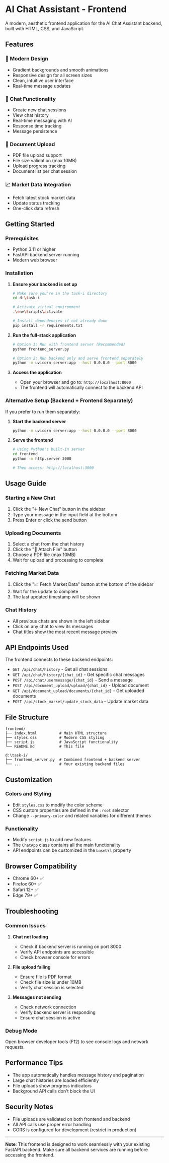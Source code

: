 # AI Chat Assistant - Frontend

A modern, aesthetic frontend application for the AI Chat Assistant backend, built with HTML, CSS, and JavaScript.

## Features

### 🎨 Modern Design
- Gradient backgrounds and smooth animations
- Responsive design for all screen sizes
- Clean, intuitive user interface
- Real-time message updates

### 💬 Chat Functionality
- Create new chat sessions
- View chat history
- Real-time messaging with AI
- Response time tracking
- Message persistence

### 📄 Document Upload
- PDF file upload support
- File size validation (max 10MB)
- Upload progress tracking
- Document list per chat session

### 📈 Market Data Integration
- Fetch latest stock market data
- Update status tracking
- One-click data refresh

## Getting Started

### Prerequisites
- Python 3.11 or higher
- FastAPI backend server running
- Modern web browser

### Installation

1. **Ensure your backend is set up**
   ```bash
   # Make sure you're in the task-i directory
   cd d:\task-i
   
   # Activate virtual environment
   .\env\Scripts\activate
   
   # Install dependencies if not already done
   pip install -r requirements.txt
   ```

2. **Run the full-stack application**
   ```bash
   # Option 1: Run with frontend server (Recommended)
   python frontend_server.py
   
   # Option 2: Run backend only and serve frontend separately
   python -m uvicorn server:app --host 0.0.0.0 --port 8000
   ```

3. **Access the application**
   - Open your browser and go to: `http://localhost:8000`
   - The frontend will automatically connect to the backend API

### Alternative Setup (Backend + Frontend Separately)

If you prefer to run them separately:

1. **Start the backend server**
   ```bash
   python -m uvicorn server:app --host 0.0.0.0 --port 8000
   ```

2. **Serve the frontend**
   ```bash
   # Using Python's built-in server
   cd frontend
   python -m http.server 3000
   
   # Then access: http://localhost:3000
   ```

## Usage Guide

### Starting a New Chat
1. Click the "➕ New Chat" button in the sidebar
2. Type your message in the input field at the bottom
3. Press Enter or click the send button

### Uploading Documents
1. Select a chat from the chat history
2. Click the "📎 Attach File" button
3. Choose a PDF file (max 10MB)
4. Wait for upload and processing to complete

### Fetching Market Data
1. Click the "📈 Fetch Market Data" button at the bottom of the sidebar
2. Wait for the update to complete
3. The last updated timestamp will be shown

### Chat History
- All previous chats are shown in the left sidebar
- Click on any chat to view its messages
- Chat titles show the most recent message preview

## API Endpoints Used

The frontend connects to these backend endpoints:

- `GET /api/chat/history` - Get all chat sessions
- `GET /api/chat/history/{chat_id}` - Get specific chat messages
- `POST /api/chat/usermessage/{chat_id}` - Send a message
- `POST /api/document_upload/upload/{chat_id}` - Upload document
- `GET /api/document_upload/documents/{chat_id}` - Get uploaded documents
- `POST /api/stock_market/update_stock_data` - Update market data

## File Structure

```
frontend/
├── index.html          # Main HTML structure
├── styles.css          # Modern CSS styling
├── script.js           # JavaScript functionality
└── README.md           # This file

d:\task-i/
├── frontend_server.py  # Combined frontend + backend server
└── ...                 # Your existing backend files
```

## Customization

### Colors and Styling
- Edit `styles.css` to modify the color scheme
- CSS custom properties are defined in the `:root` selector
- Change `--primary-color` and related variables for different themes

### Functionality
- Modify `script.js` to add new features
- The `ChatApp` class contains all the main functionality
- API endpoints can be customized in the `baseUrl` property

## Browser Compatibility

- Chrome 60+ ✅
- Firefox 60+ ✅
- Safari 12+ ✅
- Edge 79+ ✅

## Troubleshooting

### Common Issues

1. **Chat not loading**
   - Check if backend server is running on port 8000
   - Verify API endpoints are accessible
   - Check browser console for errors

2. **File upload failing**
   - Ensure file is PDF format
   - Check file size is under 10MB
   - Verify chat session is selected

3. **Messages not sending**
   - Check network connection
   - Verify backend server is responding
   - Ensure chat session is active

### Debug Mode
Open browser developer tools (F12) to see console logs and network requests.

## Performance Tips

- The app automatically handles message history and pagination
- Large chat histories are loaded efficiently
- File uploads show progress indicators
- Background API calls don't block the UI

## Security Notes

- File uploads are validated on both frontend and backend
- All API calls use proper error handling
- CORS is configured for development (restrict in production)

---

**Note**: This frontend is designed to work seamlessly with your existing FastAPI backend. Make sure all backend services are running before accessing the frontend.
